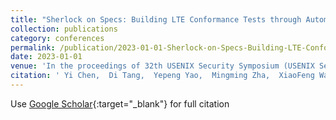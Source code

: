 ```yaml
---
title: "Sherlock on Specs: Building LTE Conformance Tests through Automated Reasoning"
collection: publications
category: conferences
permalink: /publication/2023-01-01-Sherlock-on-Specs-Building-LTE-Conformance-Tests-through-Automated-Reasoning
date: 2023-01-01
venue: 'In the proceedings of 32th USENIX Security Symposium (USENIX Security 23)'
citation: ' Yi Chen,  Di Tang,  Yepeng Yao,  Mingming Zha,  XiaoFeng Wang,  Xiaozhong Liu,  Haixu Tang,  Baoxu Liu, &quot;Sherlock on Specs: Building LTE Conformance Tests through Automated Reasoning.&quot; In the proceedings of 32th USENIX Security Symposium (USENIX Security 23), 2023.'
---
```

Use [Google Scholar](https://scholar.google.com/scholar?q=Sherlock+on+Specs:+Building+LTE+Conformance+Tests+through+Automated+Reasoning){:target="_blank"} for full citation